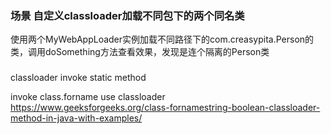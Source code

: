 

### 场景 自定义classloader加载不同包下的两个同名类

使用两个MyWebAppLoader实例加载不同路径下的com.creasypita.Person的类，调用doSomething方法查看效果，发现是连个隔离的Person类


### 


classloader invoke static method

invoke class.forname use classloader
https://www.geeksforgeeks.org/class-fornamestring-boolean-classloader-method-in-java-with-examples/
